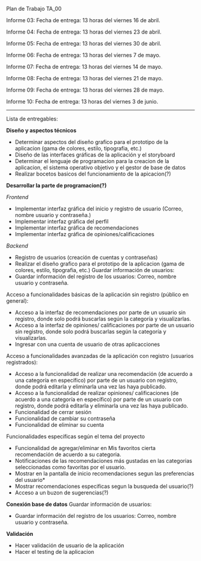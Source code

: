 Plan de Trabajo TA_00

Informe 03: 
Fecha de entrega: 13 horas del viernes 16 de abril.

Informe 04: 
Fecha de entrega: 13 horas del viernes 23 de abril.

Informe 05: 
Fecha de entrega: 13 horas del viernes 30 de abril.

Informe 06: 
Fecha de entrega: 13 horas del viernes 7 de mayo.

Informe 07: 
Fecha de entrega: 13 horas del viernes 14 de mayo.

Informe 08: 
Fecha de entrega: 13 horas del viernes 21 de mayo.

Informe 09: 
Fecha de entrega: 13 horas del viernes 28 de mayo.

Informe 10: 
Fecha de entrega: 13 horas del viernes 3 de junio.



***********************************************
Lista de entregables:

**Diseño y aspectos técnicos**
* Determinar aspectos del diseño grafico para el prototipo de la aplicacion (gama de colores, estilo, tipografia, etc.)
* Diseño de las interfaces gráficas de la aplicación y el storyboard
* Determinar el lenguaje de programacion para la creacion de la aplicacion, el sistema operativo objetivo y el gestor de base de datos
* Realizar bocetos basicos del funcionamiento de la apicacion(?)

**Desarrollar la parte de programacion(?)**

*Frontend*
* Implementar interfaz gráfica del inicio y registro de usuario (Correo, nombre usuario y contraseña.)
* Implementar interfaz gráfica del perfil
* Implementar interfaz gráfica de recomendaciones
* Implementar interfaz gráfica de opiniones/calificaciones



*Backend*
* Registro de usuarios (creación de cuentas y contraseñas)
* Realizar el diseño grafico para el prototipo de la      aplicacion (gama de colores, estilo, tipografia, etc.)
Guardar información de usuarios:
* Guardar información del registro de los usuarios: Correo, nombre usuario y contraseña.


Acceso a funcionalidades básicas de la aplicación sin registro (público en general):
* Acceso a la interfaz de recomendaciones por parte de un usuario sin registro, donde solo podrá buscarlas según la categoría y visualizarlas.
* Acceso a la interfaz de opiniones/ calificaciones por parte de un usuario sin registro, donde solo podrá buscarlas según la categoría y visualizarlas.
* Ingresar con una cuenta de usuario de otras aplicacciones


Acceso a funcionalidades avanzadas de la aplicación con registro (usuarios registrados):
* Acceso a la funcionalidad de realizar una recomendación (de acuerdo a una categoría en específico) por parte de un usuario con registro, donde podrá editarla y eliminarla una vez las haya publicado.
* Acceso a la funcionalidad de realizar opiniones/ calificaciones (de acuerdo a una categoría en específico) por parte de un usuario con registro, donde podrá editarla y eliminarla una vez las haya publicado.
* Funcionalidad de cerrar sesión
* Funcionalidad de cambiar su contraseña
* Funcionalidad de eliminar su cuenta


Funcionalidades específicas según el tema del proyecto
* Funcionalidad de agregar/eliminar en Mis favoritos cierta recomendación de acuerdo a su categoria.
* Notificaciones de las recomendaciones más gustadas en las categorias seleccionadas como favoritas por el usuario.
* Mostrar en la pantalla de inicio recomendaciones segun las preferencias del usuario* 
* Mostrar recomendaciones especificas segun la busqueda del usuario(?)
* Acceso a un buzon de sugerencias(?)

**Conexión base de datos**
Guardar información de usuarios:
* Guardar información del registro de los usuarios: Correo, nombre usuario y contraseña.

**Validación**
* Hacer validación de usuario de la aplicación
* Hacer el testing de la aplicacion 

